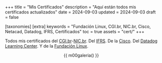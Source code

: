 +++
title = "Mis Certificados"
description = "Aquí están todos mis certificados actualizados"
date = 2024-09-03
updated = 2024-09-03
draft = false

[taxonomies]
[extra]
keywords = "Fundación Linux, CGI.br, NIC.br, Cisco, Netacad, Datadog, IFRS, Certificados"
toc = true
assets = "cert/"
+++

Todos mis certificados del [CGI.br](https://cgi.br/)-[NIC.br](https://nic.br/).
Del [IFRS](https://ifrs.edu.br).
De la [Cisco](https://www.netacad.com/).
Del [Datadog Learning Center](https://learn.datadoghq.com/).
Y de la [Fundación Linux](https://trainingportal.linuxfoundation.org/).

<div style="text-align: center;">

{{ m00galeria() }}

</div>
